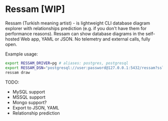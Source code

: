 # Ressam [WIP]

Ressam (Turkish meaning artist) - is lightweight CLI database diagram explorer 
with relationships prediction (e.g. if you don't have them for performance reasons).
Ressam can show database diagrams in the self-hosted Web app, YAML or JSON.
No telemetry and external calls, fully open.

Example usage:

```sh
export RESSAM_DRIVER=pg # aliases: postgres, postgresql
export RESSAM_DSN="postgresql://user:password@127.0.0.1:5432/ressam?sslmode=disable"
ressam draw
```

TODO:

* MySQL support
* MSSQL support
* Mongo support?
* Export to JSON, YAML
* Relationship prediction
